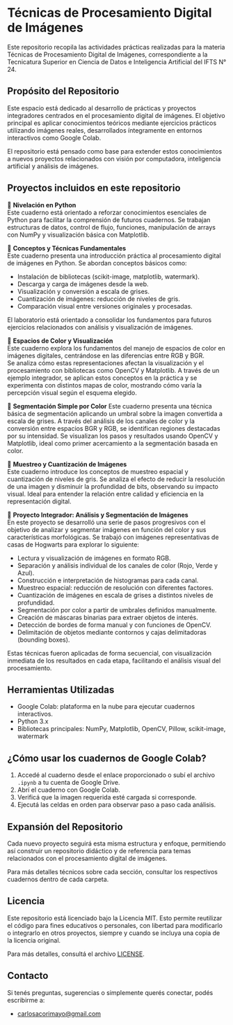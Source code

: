 # Técnicas de Procesamiento Digital de Imágenes

Este repositorio recopila las actividades prácticas realizadas para la materia Técnicas de Procesamiento Digital de Imágenes, correspondiente a la Tecnicatura Superior en Ciencia de Datos e Inteligencia Artificial del IFTS N° 24.

## Propósito del Repositorio

Este espacio está dedicado al desarrollo de prácticas y proyectos integradores centrados en el procesamiento digital de imágenes. El objetivo principal es aplicar conocimientos teóricos mediante ejercicios prácticos utilizando imágenes reales, desarrollados íntegramente en entornos interactivos como Google Colab.

El repositorio está pensado como base para extender estos conocimientos a nuevos proyectos relacionados con visión por computadora, inteligencia artificial y análisis de imágenes.

## Proyectos incluidos en este repositorio

🧪 **Nivelación en Python**  
Este cuaderno está orientado a reforzar conocimientos esenciales de Python para facilitar la comprensión de futuros cuadernos. Se trabajan estructuras de datos, control de flujo, funciones, manipulación de arrays con NumPy y visualización básica con Matplotlib.

🧪 **Conceptos y Técnicas Fundamentales**  
Este cuaderno presenta una introducción práctica al procesamiento digital de imágenes en Python. Se abordan conceptos básicos como:

- Instalación de bibliotecas (scikit-image, matplotlib, watermark).
- Descarga y carga de imágenes desde la web.
- Visualización y conversión a escala de grises.
- Cuantización de imágenes: reducción de niveles de gris.
- Comparación visual entre versiones originales y procesadas.

El laboratorio está orientado a consolidar los fundamentos para futuros ejercicios relacionados con análisis y visualización de imágenes.

🧪 **Espacios de Color y Visualización**  
Este cuaderno explora los fundamentos del manejo de espacios de color en imágenes digitales, centrándose en las diferencias entre RGB y BGR.  
Se analiza cómo estas representaciones afectan la visualización y el procesamiento con bibliotecas como OpenCV y Matplotlib. 
A través de un ejemplo integrador, se aplican estos conceptos en la práctica y se experimenta con distintos mapas de color, mostrando cómo varía la percepción visual según el esquema elegido.

🧪 **Segmentación Simple por Color**
Este cuaderno presenta una técnica básica de segmentación aplicando un umbral sobre la imagen convertida a escala de grises. A través del análisis de los canales de color y la conversión entre espacios BGR y RGB, se identifican regiones destacadas por su intensidad. Se visualizan los pasos y resultados usando OpenCV y Matplotlib, ideal como primer acercamiento a la segmentación basada en color.

🧪 **Muestreo y Cuantización de Imágenes**  
Este cuaderno introduce los conceptos de muestreo espacial y cuantización de niveles de gris. Se analiza el efecto de reducir la resolución de una imagen y disminuir la profundidad de bits, observando su impacto visual. Ideal para entender la relación entre calidad y eficiencia en la representación digital.

📌 **Proyecto Integrador: Análisis y Segmentación de Imágenes**  
En este proyecto se desarrolló una serie de pasos progresivos con el objetivo de analizar y segmentar imágenes en función del color y sus características morfológicas. Se trabajó con imágenes representativas de casas de Hogwarts para explorar lo siguiente:

- Lectura y visualización de imágenes en formato RGB.
- Separación y análisis individual de los canales de color (Rojo, Verde y Azul).
- Construcción e interpretación de histogramas para cada canal.
- Muestreo espacial: reducción de resolución con diferentes factores.
- Cuantización de imágenes en escala de grises a distintos niveles de profundidad.
- Segmentación por color a partir de umbrales definidos manualmente.
- Creación de máscaras binarias para extraer objetos de interés.
- Detección de bordes de forma manual y con funciones de OpenCV.
- Delimitación de objetos mediante contornos y cajas delimitadoras (bounding boxes).

Estas técnicas fueron aplicadas de forma secuencial, con visualización inmediata de los resultados en cada etapa, facilitando el análisis visual del procesamiento.

## Herramientas Utilizadas

- Google Colab: plataforma en la nube para ejecutar cuadernos interactivos.
- Python 3.x
- Bibliotecas principales: NumPy, Matplotlib, OpenCV, Pillow, scikit-image, watermark

## ¿Cómo usar los cuadernos de Google Colab?

1. Accedé al cuaderno desde el enlace proporcionado o subí el archivo `.ipynb` a tu cuenta de Google Drive.
2. Abrí el cuaderno con Google Colab.
3. Verificá que la imagen requerida esté cargada si corresponde.
4. Ejecutá las celdas en orden para observar paso a paso cada análisis.

## Expansión del Repositorio

Cada nuevo proyecto seguirá esta misma estructura y enfoque, permitiendo así construir un repositorio didáctico y de referencia para temas relacionados con el procesamiento digital de imágenes.

Para más detalles técnicos sobre cada sección, consultar los respectivos cuadernos dentro de cada carpeta.

## Licencia

Este repositorio está licenciado bajo la Licencia MIT. Esto permite reutilizar el código para fines educativos o personales, con libertad para modificarlo o integrarlo en otros proyectos, siempre y cuando se incluya una copia de la licencia original.

Para más detalles, consultá el archivo [LICENSE](./LICENSE).

## Contacto

Si tenés preguntas, sugerencias o simplemente querés conectar, podés escribirme a:

- carlosacorimayo@gmail.com
